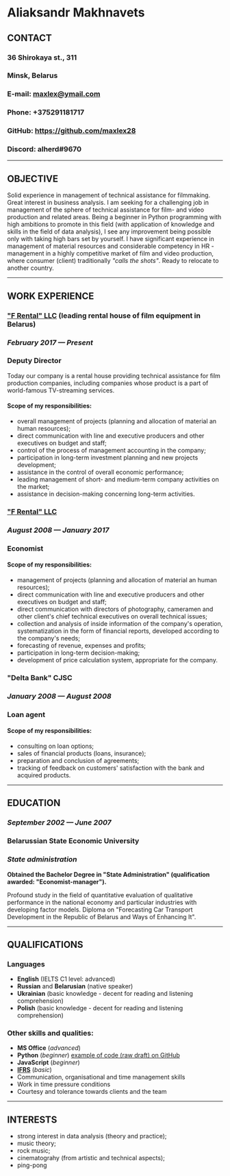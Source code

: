 # Aliaksandr Makhnavets

## **CONTACT**

### 36 Shirokaya st., 311

### Minsk, Belarus

### E-mail: maxlex@ymail.com

### Phone: +375291181717

### GitHub: https://github.com/maxlex28

### Discord: alherd#9670

---

## **OBJECTIVE**

Solid experience in management of technical assistance for filmmaking. Great interest
in business analysis.
I am seeking for a challenging job in management of the sphere of technical assistance
for film- and video production and related areas. Being a beginner in Python
programming with high ambitions to promote in this field (with application of knowledge
and skills in the field of data analysis), I see any improvement being possible only with
taking high bars set by yourself. I have significant experience in management of
material resources and considerable competency in HR -management in a highly
competitive market of film and video production, where consumer (client) traditionally
_"calls the shots"_.
Ready to relocate to another country.

---

## **WORK EXPERIENCE**

### ["F Rental" LLC](https://www.facebook.com/firstrental.by) (leading rental house of film equipment in Belarus)

### _February 2017 — Present_

### **Deputy Director**

Today our company is a rental house providing technical assistance for film production
companies, including companies whose product is a part of world-famous TV-streaming
services.

#### **Scope of my responsibilities:**

- overall management of projects (planning and allocation of material an human
  resources);
- direct communication with line and executive producers and other executives on
  budget and staff;
- control of the process of management accounting in the company;
- participation in long-term investment planning and new projects development;
- assistance in the control of overall economic performance;
- leading management of short- and medium-term company activities on the market;
- assistance in decision-making concerning long-term activities.

### ["F Rental" LLC](https://www.facebook.com/firstrental.by)

### _August 2008 — January 2017_

### **Economist**

#### **Scope of my responsibilities:**

- management of projects (planning and allocation of material an human resources);
- direct communication with line and executive producers and other executives on
  budget and staff;
- direct communication with directors of photography, cameramen and other client's
  chief technical executives on overall technical issues;
- collection and analysis of inside information of the company's operation, systematization in the form of financial reports, developed according to the
  company's needs;
- forecasting of revenue, expenses and profits;
- participation in long-term decision-making;
- development of price calculation system, appropriate for the company.

### "Delta Bank" CJSC

### _January 2008 — August 2008_

### **Loan agent**

#### **Scope of my responsibilities:**

- consulting on loan options;
- sales of financial products (loans, insurance);
- preparation and conclusion of agreements;
- tracking of feedback on customers' satisfaction with the bank and acquired products.

---

## **EDUCATION**

### _September 2002 — June 2007_

### Belarussian State Economic University

### _State administration_

**Obtained the Bachelor Degree in "State Administration" (qualification awarded: "Economist-manager").**

Profound study in the field of quantitative evaluation of qualitative performance in the
national economy and particular industries with developing factor models.
Diploma on "Forecasting Car Transport Development in the Republic of Belarus and
Ways of Enhancing It".

---

## **QUALIFICATIONS**

### Languages

- **English** (IELTS C1 level: advanced)
- **Russian** and **Belarusian** (native speaker)
- **Ukrainian** (basic knowledge - decent for reading and listening comprehension)
- **Polish** (basic knowledge - decent for reading and listening comprehension)

### Other skills and qualities:

- **MS Office** (_advanced_)
- **Python** (_beginner_) [example of code (raw draft) on GitHub](https://github.com/maxlex28/examplePyth)
- **JavaScript** (_beginner_)
- [**IFRS**](https://en.wikipedia.org/wiki/International_Financial_Reporting_Standards) (_basic_)
- Communication, organisational and time management skills
- Work in time pressure conditions
- Courtesy and tolerance towards clients and the team

---

## **INTERESTS**

- strong interest in data analysis (theory and practice);
- music theory;
- rock music;
- cinematograhy (from artistic and technical aspects);
- ping-pong
